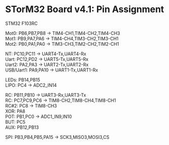 STorM32 Board v4.1: Pin Assignment
==================

STM32 F103RC

Mot0: PB6,PB7,PB8 -> TIM4-CH1,TIM4-CH2,TIM4-CH3<br>
Mot1: PB9,PA7,PA6 -> TIM4-CH4,TIM3-CH2,TIM3-CH1<br>
Mot2: PB0,PA1,PA0 -> TIM3-CH3,TIM2-CH2,TIM2-CH1

NT: PC10,PC11 -> UART4-Tx,UART4-Rx<br>
Uart: PC12,PD2 -> UART5-Tx,UART5-Rx<br>
Uart2: PA2,PA3 -> UART2-Tx,UART2-Rx<br>
USB/Uart1: PA9,PA10 -> UART1-Tx,UART1-Rx

LEDs: PB14,PB15<br>
LIPO: PC4 -> ADC2_IN14

RC: PB11,PB10 -> UART3-Rx,UART3-Tx<br>
RC: PC7,PC9,PC6 -> TIM8-CH2,TIM8-CH4,TIM8-CH1<br>
RC#2: PC8 -> TIM8-CH3<br>
XOR: PA8<br>
POT: PB1,PC0 -> ADC1_IN9,IN10<br>
BUT: PC5<br>
AUX: PB12,PB13<br>

SPI: PB3,PB4,PB5,PA15 -> SCK3,MISO3,MOSI3,CS





